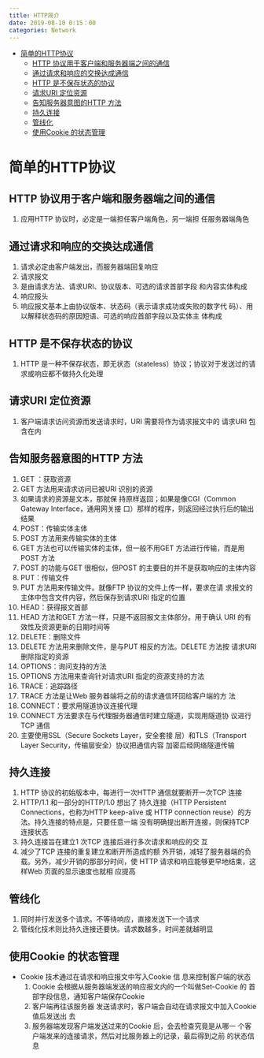 ```yaml
---
title: HTTP简介
date: 2019-08-10 0:15：00
categories: Network
---
```

<!-- TOC START min:1 max:3 link:true asterisk:false update:true -->
- [简单的HTTP协议](#简单的http协议)
  - [HTTP 协议用于客户端和服务器端之间的通信](#http-协议用于客户端和服务器端之间的通信)
  - [通过请求和响应的交换达成通信](#通过请求和响应的交换达成通信)
  - [HTTP 是不保存状态的协议](#http-是不保存状态的协议)
  - [请求URI 定位资源](#请求uri-定位资源)
  - [告知服务器意图的HTTP 方法](#告知服务器意图的http-方法)
  - [持久连接](#持久连接)
  - [管线化](#管线化)
  - [使用Cookie 的状态管理](#使用cookie-的状态管理)
<!-- TOC END -->
<!--more-->

# 简单的HTTP协议
## HTTP 协议用于客户端和服务器端之间的通信
1. 应用HTTP 协议时，必定是一端担任客户端角色，另一端担
任服务器端角色

## 通过请求和响应的交换达成通信
1. 请求必定由客户端发出，而服务器端回复响应
2. 请求报文
  1. 是由请求方法、请求URI、协议版本、可选的请求首部字段
和内容实体构成
3. 响应报头
  1. 响应报文基本上由协议版本、状态码（表示请求成功或失败的数字代
码）、用以解释状态码的原因短语、可选的响应首部字段以及实体主
体构成

## HTTP 是不保存状态的协议
1. HTTP 是一种不保存状态，即无状态（stateless）协议；协议对于发送过的请求或响应都不做持久化处理

## 请求URI 定位资源
1. 客户端请求访问资源而发送请求时，URI 需要将作为请求报文中的
请求URI 包含在内

## 告知服务器意图的HTTP 方法
1. GET ：获取资源
  1. GET 方法用来请求访问已被URI 识别的资源
  2. 如果请求的资源是文本，那就保
持原样返回；如果是像CGI（Common Gateway Interface，通用网关接
口）那样的程序，则返回经过执行后的输出结果
2. POST：传输实体主体
  1. POST 方法用来传输实体的主体
  2. GET 方法也可以传输实体的主体，但一般不用GET 方法进行传输，而是用POST 方法
  3. POST 的功能与GET 很相似，但POST 的主要目的并不是获取响应的主体内容
3. PUT：传输文件
  1. PUT 方法用来传输文件。就像FTP 协议的文件上传一样，要求在请
求报文的主体中包含文件内容，然后保存到请求URI 指定的位置
4. HEAD：获得报文首部
  1. HEAD 方法和GET 方法一样，只是不返回报文主体部分。用于确认
URI 的有效性及资源更新的日期时间等
5. DELETE：删除文件
  1. DELETE 方法用来删除文件，是与PUT 相反的方法。DELETE 方法按
请求URI 删除指定的资源
6. OPTIONS：询问支持的方法
  1. OPTIONS 方法用来查询针对请求URI 指定的资源支持的方法
7. TRACE：追踪路径
  1. TRACE 方法是让Web 服务器端将之前的请求通信环回给客户端的方
法
8. CONNECT：要求用隧道协议连接代理
  1. CONNECT 方法要求在与代理服务器通信时建立隧道，实现用隧道协
议进行TCP 通信
  2. 主要使用SSL（Secure Sockets Layer，安全套接
层）和TLS（Transport Layer Security，传输层安全）协议把通信内容
加密后经网络隧道传输

## 持久连接
1. HTTP 协议的初始版本中，每进行一次HTTP 通信就要断开一次TCP
连接
2. HTTP/1.1 和一部分的HTTP/1.0 想出了
持久连接（HTTP Persistent Connections，也称为HTTP keep-alive 或
HTTP connection reuse）的方法。持久连接的特点是，只要任意一端
没有明确提出断开连接，则保持TCP 连接状态
  1. 持久连接旨在建立1 次TCP 连接后进行多次请求和响应的交
互
  2. 减少了TCP 连接的重复建立和断开所造成的额
外开销，减轻了服务器端的负载。另外，减少开销的那部分时间，使
HTTP 请求和响应能够更早地结束，这样Web 页面的显示速度也就相
应提高

## 管线化
1. 同时并行发送多个请求。不等待响应，直接发送下一个请求
2. 管线化技术则比持久连接还要快。请求数越多，时间差就越明显

## 使用Cookie 的状态管理
- Cookie 技术通过在请求和响应报文中写入Cookie 信
息来控制客户端的状态
  1. Cookie 会根据从服务器端发送的响应报文内的一个叫做Set-Cookie 的
首部字段信息，通知客户端保存Cookie
  2. 客户端再往该服务器
发送请求时，客户端会自动在请求报文中加入Cookie 值后发送出
去
  3. 服务器端发现客户端发送过来的Cookie 后，会去检查究竟是从哪一
个客户端发来的连接请求，然后对比服务器上的记录，最后得到之前
的状态信息
